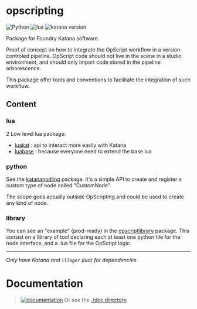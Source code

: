 # opscripting

![Python](https://img.shields.io/badge/Python->=2.7-4f4f4f?labelColor=3776ab&logo=python&logoColor=FED142)
![lua](https://img.shields.io/badge/Lua->=5.1.5-4f4f4f?labelColor=000090&logo=lua&logoColor=white)
![katana version](https://img.shields.io/badge/Katana->=3.6-4f4f4f?labelColor=111111&logo=katana&logoColor=FCB123)

Package for Foundry Katana software.

Proof of concept on how to integrate the OpScript workflow in a 
version-controled pipeline. OpScript code should not live in the scene in a
studio environment, and should only import code stored in the pipeline arborescence.

This package offer tools and conventions to facilitate the integration of such workflow.

## Content

### lua

2 Low level lua package:

- [luakat](luakat) : api to interact more easily with Katana
- [luabase](luabase) : because everyone need to extend the base lua 


### python

See the [katananodling](katananodling) package. It's a simple API to create
and register a custom type of node called "CustomNode".

The scope goes actually outside OpScripting and could be used to create any kind
of node.

### library

You can see an "example" (prod-ready) in the [opscriptlibrary](opscriptlibrary)
package. This consist on a library of tool declaring each at least one python
file for the node interface, and a .lua file for the OpScript logic.

---

_Only have Katana and `llloger` (lua) for dependencies._


# Documentation

> [![documentation](https://img.shields.io/badge/visit_documentation-blue)](doc/INDEX.md)
> Or see the [./doc directory](doc).
